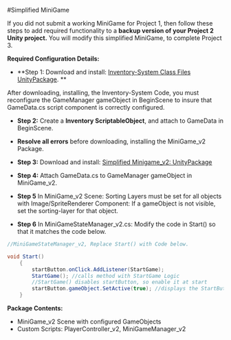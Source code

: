 #Simplified MiniGame

If you did not submit a working MiniGame for Project 1, then follow these steps to add required functionality to a **backup version of your Project 2 Unity project.**  You will modify this simplified MiniGame, to complete Project 3. 

**Required Configuration Details:**

- **Step 1: Download and install: [Inventory-System Class Files UnityPackage](https://utdallas.box.com/v/InventorySystem-Code). **

After downloading, installing, the Inventory-System Code, you must reconfigure the GameManager gameObject in BeginScene to insure that GameData.cs script component is correctly configured.  

- **Step 2:** Create a **Inventory ScriptableObject**, and attach to GameData in BeginScene.

- **Resolve all errors** before downloading, installing the MiniGame_v2 Package.


- **Step 3:**  Download and install: [Simplified Minigame_v2: UnityPackage](https://utdallas.box.com/v/miniGame-v2-Proj3-startAsset) 

- **Step 4:** Attach GameData.cs to GameManager gameObject in MiniGame_v2.   

- **Step 5**  In MiniGame_v2 Scene:  Sorting Layers must be set for all objects with Image/SpriteRenderer Component:  If a gameObject is not visible, set the sorting-layer for that object. 

- **Step 6** In MiniGameStateManager_v2.cs:  Modify the code in Start() so that it matches the code below.


```java
//MiniGameStateManager_v2, Replace Start() with Code below.

void Start()    {        startButton.onClick.AddListener(StartGame);        StartGame(); //calls method with StartGame Logic        //StartGame() disables startButton, so enable it at start        startButton.gameObject.SetActive(true); //displays the StartButton     }

```


**Package Contents:** 

 - MiniGame_v2 Scene with configured GameObjects 
 - Custom Scripts:  PlayerController_v2, MiniGameManager_v2
 


